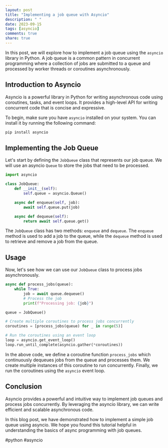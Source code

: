 ```yaml
---
layout: post
title: "Implementing a job queue with Asyncio"
description: " "
date: 2023-09-15
tags: [asyncio]
comments: true
share: true
---
```


In this post, we will explore how to implement a job queue using the `asyncio` library in Python. A job queue is a common pattern in concurrent programming where a collection of jobs are submitted to a queue and processed by worker threads or coroutines asynchronously.

## Introduction to Asyncio

Asyncio is a powerful library in Python for writing asynchronous code using coroutines, tasks, and event loops. It provides a high-level API for writing concurrent code that is concise and expressive.

To begin, make sure you have `asyncio` installed on your system. You can install it by running the following command:

```bash
pip install asyncio
```

## Implementing the Job Queue

Let's start by defining the `JobQueue` class that represents our job queue. We will use an asyncio `Queue` to store the jobs that need to be processed.

```python
import asyncio

class JobQueue:
    def __init__(self):
        self.queue = asyncio.Queue()

    async def enqueue(self, job):
        await self.queue.put(job)

    async def dequeue(self):
        return await self.queue.get()
```

The `JobQueue` class has two methods: `enqueue` and `dequeue`. The `enqueue` method is used to add a job to the queue, while the `dequeue` method is used to retrieve and remove a job from the queue.

## Usage

Now, let's see how we can use our `JobQueue` class to process jobs asynchronously.

```python
async def process_jobs(queue):
    while True:
        job = await queue.dequeue()
        # Process the job
        print(f"Processing job: {job}")

queue = JobQueue()

# Create multiple coroutines to process jobs concurrently
coroutines = [process_jobs(queue) for _ in range(5)]

# Run the coroutines using an event loop
loop = asyncio.get_event_loop()
loop.run_until_complete(asyncio.gather(*coroutines))
```

In the above code, we define a coroutine function `process_jobs` which continuously dequeues jobs from the queue and processes them. We create multiple instances of this coroutine to run concurrently. Finally, we run the coroutines using the `asyncio` event loop.

## Conclusion

Asyncio provides a powerful and intuitive way to implement job queues and process jobs concurrently. By leveraging the asyncio library, we can write efficient and scalable asynchronous code.

In this blog post, we have demonstrated how to implement a simple job queue using asyncio. We hope you found this tutorial helpful in understanding the basics of async programming with job queues.

#python #asyncio
